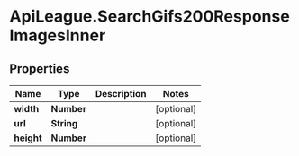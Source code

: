 # ApiLeague.SearchGifs200ResponseImagesInner

## Properties

Name | Type | Description | Notes
------------ | ------------- | ------------- | -------------
**width** | **Number** |  | [optional] 
**url** | **String** |  | [optional] 
**height** | **Number** |  | [optional] 


